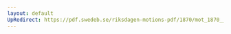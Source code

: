 ```yaml
---
layout: default
UpRedirect: https://pdf.swedeb.se/riksdagen-motions-pdf/1870/mot_1870__ak__00250/mot_1870__ak__00250_001.pdf
---
```

